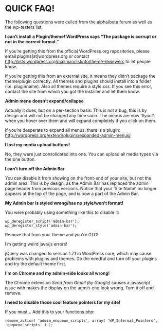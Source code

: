 # QUICK FAQ!

The following questions were culled from the alpha/beta forum as well as the wp-testers list.

__I can’t install a Plugin/theme! WordPress says “The package is corrupt or not in the correct format.”__

If you’re getting this from the official WordPress.org repositories, please email plugins[at]wordpress.org or contact http://lists.wordpress.org/mailman/listinfo/theme-reviewers to let people know.

If you’re getting this from an external site, it means they didn’t package the theme/plugin correctly. All themes and plugins should install into a folder (i.e. pluginname). Also all themes require a style.css. If you see this error, contact the site from which you got the installer and let them know.

__Admin menu doesn’t expand/collapse__

Actually it does, but on a per-section basis. This is not a bug, this is by design and will not be changed any time soon. The menus are now ‘flyout’ when you hover over them and will expand completely if you click on them.

If you’re desperate to expand all menus, there is a plugin: http://wordpress.org/extend/plugins/expanded-admin-menus/

__I lost my media upload buttons!__

No, they were just consolidated into one. You can upload all media types via the one button.

__I can’t turn off the Admin Bar__

You can disable it from showing on the front-end of your site, but not the admin area. This is by design, as the Admin Bar has replaced the admin page header from previous versions. Notice that your ‘Site Name’ no longer appears at the top of the page, and is now a part of the Admin Bar.

__My Admin bar is styled wrong/has no style/won’t format!__

You were probably using something like this to disable it:

```
wp_deregister_script('admin-bar');
wp_deregister_style('admin-bar');
```

Remove that from your theme and you’re GTG!

I’m getting weird java/js errors!

jQuery was changed to version 1.7.1 in WordPress core, which may cause problems with plugins and themes.  Do the needful and turn off your plugins and try the default theme first.

__I’m on Chrome and my admin-side looks all wrong!__

The Chrome extension _Send from Gmail (by Google)_ causes a javascript issue with makes the display on the admin-end look wrong. Turn it off and remove.

__I need to disable those cool feature pointers for my site!__

If you must… Add this to your functions.php:

```
remove_action( 'admin_enqueue_scripts', array( 'WP_Internal_Pointers', 'enqueue_scripts' ) );
```